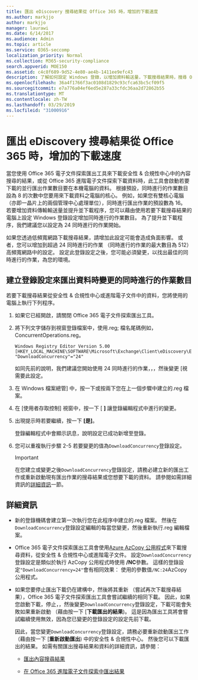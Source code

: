 ```yaml
---
title: 匯出 eDiscovery 搜尋結果從 Office 365 時，增加的下載速度
ms.author: markjjo
author: markjjo
manager: laurawi
ms.date: 6/14/2017
ms.audience: Admin
ms.topic: article
ms.service: O365-seccomp
localization_priority: Normal
ms.collection: M365-security-compliance
search.appverid: MOE150
ms.assetid: c4c8f689-9d52-4e80-ae4b-1411ee9efc43
description: 了解如何設定 Windows 登錄，以增加資料輸送量，下載搜尋結果時，搜尋 Office 365 中的安全性 & 合規性中心] 及 [進階電子文件探索中的資料。
ms.openlocfilehash: 36a4f1766f3ac0108d1829c93cfca63bc5cf09f5
ms.sourcegitcommit: e7a776a04ef6ed5e287a33cfdc36aa2d72862b55
ms.translationtype: MT
ms.contentlocale: zh-TW
ms.lasthandoff: 03/29/2019
ms.locfileid: "31000916"
---
```

# <a name="increase-the-download-speed-when-exporting-ediscovery-search-results-from-office-365"></a>匯出 eDiscovery 搜尋結果從 Office 365 時，增加的下載速度

當您使用 Office 365 電子文件探索匯出工具來下載安全性 & 合規性中心中的內容搜尋的結果，或從 Office 365 進階電子文件探索下載資料時，此工具會啟動若要下載的並行匯出作業數目要在本機電腦的資料。 根據預設，同時進行的作業數目設為 8 的次數中您要用來下載資料之電腦的核心。 例如，如果您有雙核心電腦 （亦即一晶片上的兩個管理中心處理單位），同時進行匯出作業的預設數為 16。 若要增加資料傳輸輸送量並提升並下載程序，您可以藉由使用若要下載搜尋結果的電腦上設定 Windows 登錄設定增加同時進行的作業數目。 為了提升並下載程序，我們建議您以設定為 24 同時進行的作業開始。
  
如果您透過低頻寬網路下載搜尋結果，請增加此設定可能會造成負面影響。 或者，您可以增加到超過 24 同時進行的作業 （同時進行的作業的最大數目為 512） 高頻寬網路中的設定。 設定此登錄設定之後，您可能必須變更，以找出最佳的同時進行的作業，為您的環境。
  
## <a name="create-a-registry-setting-to-change-the-number-of-concurrent-operations-when-exporting-data"></a>建立登錄設定來匯出資料時變更的同時進行的作業數目

若要下載搜尋結果從安全性 & 合規性中心或進階電子文件中的資料，您將使用的電腦上執行下列程序。
  
1. 如果它已經開啟，請關閉 Office 365 電子文件探索匯出工具。 
    
2. 將下列文字儲存到視窗登錄檔案中，使用.reg; 檔名尾碼例如，ConcurrentOperations.reg。 
    
    ```
    Windows Registry Editor Version 5.00
    [HKEY_LOCAL_MACHINE\SOFTWARE\Microsoft\Exchange\Client\eDiscovery\ExportTool]
    "DownloadConcurrency"="24"
    ```

    如同先前的說明，我們建議您開始使用 24 同時進行的作業，，，然後變更 [視需要此設定。
    
3. 在 Windows 檔案總管] 中，按一下或按兩下您在上一個步驟中建立的.reg 檔案。
    
4. 在 [使用者存取控制] 視窗中，按一下 [ **]** 讓登錄編輯程式中進行的變更。 
    
5. 出現提示時若要繼續，按一下 **[是]**。
    
    登錄編輯程式中會顯示訊息，說明設定已成功新增至登錄。
    
6. 您可以重複執行步驟 2-5 若要變更的值為`DownloadConcurrency`登錄設定。 
    
    > [!IMPORTANT]
    > 在您建立或變更之後`DownloadConcurrency`登錄設定，請務必建立新的匯出工作或重新啟動現有匯出作業的搜尋結果或您想要下載的資料。 請參閱如需詳細資訊的[詳細資訊](#more-information)一節。 
  
## <a name="more-information"></a>詳細資訊

- 新的登錄機碼會建立第一次執行您在此程序中建立的.reg 檔案。 然後在`DownloadConcurrency`登錄設定編輯的每當您變更，然後重新執行.reg 編輯檔案。 
    
- Office 365 電子文件探索匯出工具會使用[Azure AzCopy 公用程式](https://go.microsoft.com/fwlink/?linkid=849949)來下載搜尋資料，從安全性 & 合規性中心或進階電子文件。 設定`DownloadConcurrency`登錄設定是類似於執行 AzCopy 公用程式時使用 **/NC**參數。 這樣的登錄設定`"DownloadConcurrency=24"`會有相同效果： 使用的參數值`/NC:24`AzCopy 公用程式。 
    
- 如果您要停止匯出下載仍在建構中，然後將其重新 （嘗試再次下載搜尋結果），Office 365 電子文件探索匯出工具會嘗試繼續的相同下載。 因此，如果您啟動下載，停止，，然後變更`DownloadConcurrency`登錄設定，下載可能會失敗如果重新啟動 （藉由按一下 [**下載匯出的結果**)。 這是因為匯出工具將會嘗試繼續使用無效，因為您已變更的登錄設定的設定先前下載。
    
    因此，當您變更`DownloadConcurrency`登錄設定，請務必要重新啟動匯出工作 （藉由按一下 [**重新啟動匯出**) 中的安全性 & 合規性中心。 然後您可以下載匯出的結果。 如需有關匯出搜尋結果和資料的詳細資訊，請參閱：
    
  - [匯出內容搜尋結果](export-search-results.md)
    
  - [在 Office 365 進階電子文件探索中匯出結果](export-results-in-advanced-ediscovery.md)
    
